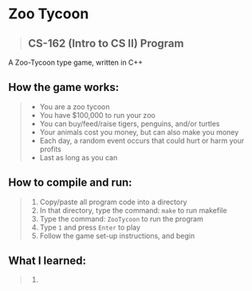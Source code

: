 # Zoo Tycoon
> ## CS-162 (Intro to CS II) Program

A Zoo-Tycoon type game, written in C++  

## How the game works:
> - You are a zoo tycoon
> - You have $100,000 to run your zoo
> - You can buy/feed/raise tigers, penguins, and/or turtles
> - Your animals cost you money, but can also make you money
> - Each day, a random event occurs that could hurt or harm your profits
> - Last as long as you can

## How to compile and run:
> 1. Copy/paste all program code into a directory
> 2. In that directory, type the command: `make` to run makefile
> 3. Type the command: `ZooTycoon` to run the program
> 4. Type `1` and press `Enter` to play
> 5. Follow the game set-up instructions, and begin

## What I learned:
> 1. 
